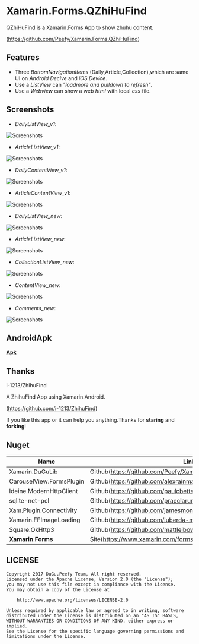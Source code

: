 # Xamarin.Forms.QZhiHuFind

QZhiHuFind is a Xamarin.Forms App to show zhuhu content.

(https://github.com/Peefy/Xamarin.Forms.QZhiHuFind)

## Features

* Three *BottomNavigationItems* (Daily,Article,Collection),which are same UI on *Android Decive* and *iOS Device*.
* Use a *ListView* can *"loadmore and pulldown to refresh"*.
* Use a *Webview* can show a web *html* with local *css* file.

## Screenshots

* *DailyListView_v1*:

![Screenshots](https://raw.githubusercontent.com/Peefy/Xamarin.Forms.QZhiHuFind/master/screenshots/repport_v1.png)

* *ArticleListView_v1*:

![Screenshots](https://raw.githubusercontent.com/Peefy/Xamarin.Forms.QZhiHuFind/master/screenshots/article_v1.png)

* *DailyContentView_v1*:

![Screenshots](https://raw.githubusercontent.com/Peefy/Xamarin.Forms.QZhiHuFind/master/screenshots/repport_content_v1.png)

* *ArticleContentView_v1*:

![Screenshots](https://raw.githubusercontent.com/Peefy/Xamarin.Forms.QZhiHuFind/master/screenshots/article_content_v1.png)

* *DailyListView_new*:

![Screenshots](https://raw.githubusercontent.com/Peefy/Xamarin.Forms.QZhiHuFind/master/screenshots/daily.png)

* *ArticleListView_new*:

![Screenshots](https://raw.githubusercontent.com/Peefy/Xamarin.Forms.QZhiHuFind/master/screenshots/article.png)

* *CollectionListView_new*:

![Screenshots](https://raw.githubusercontent.com/Peefy/Xamarin.Forms.QZhiHuFind/master/screenshots/collection.png)

* *ContentView_new*:

![Screenshots](https://raw.githubusercontent.com/Peefy/Xamarin.Forms.QZhiHuFind/master/screenshots/content.png)

* *Comments_new*:

![Screenshots](https://raw.githubusercontent.com/Peefy/Xamarin.Forms.QZhiHuFind/master/screenshots/comments.png)

## AndroidApk

[**Apk**](https://github.com/Peefy/Xamarin.Forms.QZhiHuFind/tree/master/apks)

## Thanks

i-1213/ZhihuFind 

A ZhihuFind App using Xamarin.Android.

(https://github.com/i-1213/ZhihuFind)

If you like this app or it can help you anything.Thanks for **staring** and **forking**!

## Nuget

Name|Link
---|---
Xamarin.DuGuLib|Github(https://github.com/Peefy/Xamarin.DuGuLib)
CarouselView.FormsPlugin|Github(https://github.com/alexrainman/CarouselView)
Ideine.ModernHttpClient|Github(https://github.com/paulcbetts/ModernHttpClient)
sqlite-net-pcl|Github(https://github.com/praeclarum/sqlite-net)
Xam.Plugin.Connectivity|Github(https://github.com/jamesmontemagno/ConnectivityPlugin)
Xamarin.FFImageLoading|Github(https://github.com/luberda-molinet/FFImageLoading)
Square.OkHttp3|Github(https://github.com/mattleibow/square-bindings)
**Xamarin.Forms**|Site(https://www.xamarin.com/forms(https://www.xamarin.com/forms)

## LICENSE

```
Copyright 2017 DuGu.Peefy Team, All right reserved.
Licensed under the Apache License, Version 2.0 (the "License");
you may not use this file except in compliance with the License.
You may obtain a copy of the License at

    http://www.apache.org/licenses/LICENSE-2.0

Unless required by applicable law or agreed to in writing, software
distributed under the License is distributed on an "AS IS" BASIS,
WITHOUT WARRANTIES OR CONDITIONS OF ANY KIND, either express or implied.
See the License for the specific language governing permissions and
limitations under the License.
```
